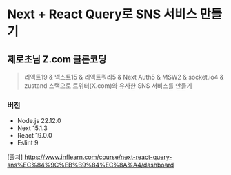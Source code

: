 # **Next + React Query로 SNS 서비스 만들기**
## 제로초님 Z.com 클론코딩
> 리액트19 & 넥스트15 & 리액트쿼리5 & Next Auth5 & MSW2 & socket.io4 & zustand 스택으로 트위터(X.com)와 유사한 SNS 서비스를 만들기
>

### 버전
- Node.js 22.12.0
- Next 15.1.3
- React 19.0.0
- Eslint 9

[출처] https://www.inflearn.com/course/next-react-query-sns%EC%84%9C%EB%B9%84%EC%8A%A4/dashboard
